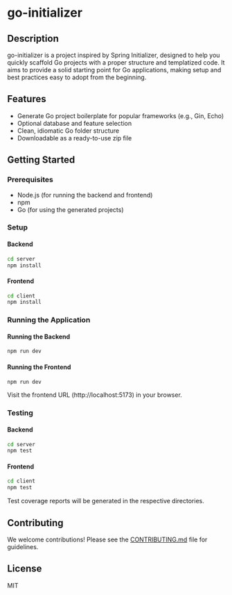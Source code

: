 # go-initializer

## Description

go-initializer is a project inspired by Spring Initializer, designed to help you quickly scaffold Go projects with a proper structure and templatized code. It aims to provide a solid starting point for Go applications, making setup and best practices easy to adopt from the beginning.

## Features

- Generate Go project boilerplate for popular frameworks (e.g., Gin, Echo)
- Optional database and feature selection
- Clean, idiomatic Go folder structure
- Downloadable as a ready-to-use zip file

## Getting Started

### Prerequisites

- Node.js (for running the backend and frontend)
- npm
- Go (for using the generated projects)

### Setup

#### Backend

```bash
cd server
npm install
```

#### Frontend

```bash
cd client
npm install
```

### Running the Application

#### Running the Backend

```bash
npm run dev
```

#### Running the Frontend

```bash
npm run dev
```

Visit the frontend URL (http://localhost:5173) in your browser.

### Testing

#### Backend

```bash
cd server
npm test
```

#### Frontend

```bash
cd client
npm test
```

Test coverage reports will be generated in the respective directories.

## Contributing

We welcome contributions! Please see the [CONTRIBUTING.md](.github/CONTRIBUTING.md) file for guidelines.

## License

MIT
